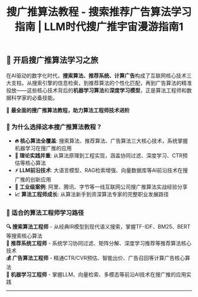 ﻿---
home: true
title: 搜广推算法教程 - 搜索推荐广告算法学习指南 | LLM时代搜广推宇宙漫游指南1

head:
  - - meta
    - name: "google-site-verification"
      content: "431dPlmPLI_tMk0x689xN33EgmntaQ94j76LmuoVdyU"
  - - meta
    - name: "description"
      content: "最全面的搜广推算法教程，涵盖搜索引擎、推荐系统、计算广告核心技术。从基础到进阶，包含协同过滤、深度学习、CTR预估、LLM应用等前沿算法。适合算法工程师、数据科学家学习提升。"
  - - meta
    - name: "keywords"
      content: "搜广推,搜索算法,推荐系统,计算广告,机器学习,深度学习,协同过滤,CTR预估,LLM,大语言模型,算法工程师,数据科学,人工智能,推荐算法,搜索引擎,广告算法"
  - - meta
    - property: "og:title"
      content: "搜广推宇宙漫游指南 - 最全面的搜索推荐广告算法教程"
  - - meta
    - property: "og:description"  
      content: "探索搜索、推荐、广告算法的迷人宇宙，从基础理论到工程实践，LLM时代的技术成长指南"
  - - meta
    - property: "og:type"
      content: "website"
  - - meta
    - name: "author"
      content: "柯慕灵"

config:
  - type: hero
    hero:
      name: 搜广推宇宙漫游指南
      text: LLM领航版
      tagline: 最全面的搜广推算法教程：搜索引擎、推荐系统、计算广告核心技术，LLM时代算法工程师必备指南！
      actions:
        - theme: brand
          text: 马上开始
          link: /zh/
          icon: material-symbols:rocket
        - theme: alt
          text: GitHub
          link: https://github.com/1985312383/search-rec-ads-cosmos-explorer
          icon: mdi-github
    background: tint-plate
    tintPlate: 210

  - type: features
    features:
      - title: 🔍 搜索引擎算法
        details: 从TF-IDF、BM25到BERT语义搜索，掌握搜索算法核心技术与现代搜索引擎架构设计
      - title: 🎯 推荐系统算法  
        details: 协同过滤、矩阵分解、深度学习推荐算法，构建个性化推荐系统的完整技术指南
      - title: 💰 计算广告算法
        details: CTR/CVR预估、智能出价、广告召回算法，精通计算广告核心技术与商业变现策略
      - title: 🤖 LLM 赋能
        details: 大语言模型如何革新搜广推场景，探索 AI 时代的新机遇与挑战
      - title: 📊 数据驱动
        details: A/B测试、指标体系、数据分析，用数据指导业务决策与优化
      - title: 🏗️ 系统架构
        details: 高并发、低延迟、可扩展，构建企业级搜广推系统的架构设计

  - type: text-image
    title: 📚 系统性学习路径
    description: 从零基础到专家级别，为你规划清晰的学习路线图
    image: /img/learning-path.jpeg
    #   dark: /images/learning-path-dark.svg
    list:
      - title: 基础算法篇
        description: 掌握机器学习、深度学习的核心算法原理
      - title: 工程实践篇  
        description: 学习大规模系统设计与工程实现技巧
      - title: 业务应用篇
        description: 了解真实业务场景中的问题与解决方案
      - title: 前沿探索篇
        description: 跟踪最新技术趋势与研究成果

  - type: image-text  
    title: 🚀 LLM 时代的新机遇
    description: 大语言模型正在重塑搜广推行业，让我们一起探索无限可能
    image: /img/llm-revolution.jpeg
      # light: /images/llm-revolution-light.svg  
      # dark: /images/llm-revolution-dark.svg
    list:
      - title: 智能检索增强
        description: RAG、向量检索、语义匹配等技术提升搜索体验
      - title: 个性化对话推荐
        description: 基于对话的推荐系统，让推荐更自然更精准
      - title: 创意广告生成
        description: 自动化广告创意生成，提升广告效果与用户体验
      - title: 多模态理解
        description: 图文音频多模态内容理解与生成能力

  - type: profile
    name: 柯慕灵
    description: 致力于让复杂的搜广推技术变得简单易懂，帮助每个人在 AI 时代找到自己的位置
    # avatar: /images/guide-avatar.png
    circle: true

  - type: custom
---

## 🌟 开启搜广推算法学习之旅

在AI驱动的数字化时代，**搜索算法、推荐系统、计算广告**构成了互联网核心技术三大支柱。从搜索引擎的信息检索，到推荐算法的个性化匹配，再到广告算法的精准投放——这些核心技术背后的**机器学习算法**和**深度学习模型**，正是算法工程师和数据科学家的必备技能。

🚀 **最全面的搜广推算法教程，助力算法工程师技术进阶**

### 🎯 为什么选择这本搜广推算法教程？

- **🔥 核心算法全覆盖**: 搜索算法、推荐算法、广告算法三大核心技术，系统掌握机器学习在搜广推的应用
- **🧠 理论实践并重**: 从算法原理到工程实现，涵盖协同过滤、深度学习、CTR预估等核心算法
- **⚡ LLM前沿技术**: 大语言模型、RAG检索增强、向量数据库等AI前沿技术在搜广推的创新应用  
- **💼 工业级案例**: 阿里、腾讯、字节等一线互联网公司搜广推算法实战经验分享
- **📈 算法工程师成长**: 从算法新手到资深算法专家的完整职业发展路径

### 🎪 适合的算法工程师学习路径

**🔍 搜索算法工程师** - 从经典IR模型到现代语义搜索，掌握TF-IDF、BM25、BERT等搜索核心算法  
**🎯 推荐系统工程师** - 系统学习协同过滤、矩阵分解、深度学习推荐等推荐算法核心技术  
**💰 广告算法工程师** - 精通CTR/CVR预估、智能出价、广告召回等计算广告核心算法  
**🚀 机器学习工程师** - 掌握LLM、向量检索、多模态等前沿AI技术在搜广推的应用实践

---
